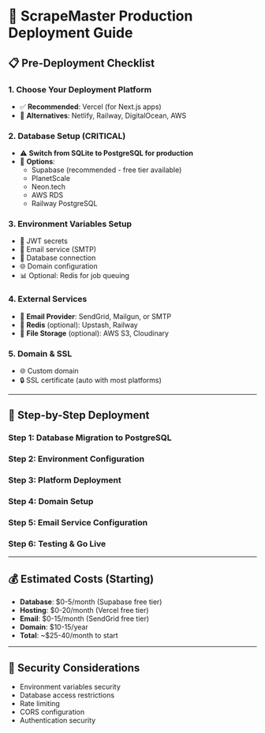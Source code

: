# 🚀 ScrapeMaster Production Deployment Guide

## 📋 Pre-Deployment Checklist

### 1. **Choose Your Deployment Platform**
- ✅ **Recommended**: Vercel (for Next.js apps)
- 🔄 **Alternatives**: Netlify, Railway, DigitalOcean, AWS

### 2. **Database Setup (CRITICAL)**
- ⚠️ **Switch from SQLite to PostgreSQL for production**
- 🔧 **Options**:
  - Supabase (recommended - free tier available)
  - PlanetScale
  - Neon.tech
  - AWS RDS
  - Railway PostgreSQL

### 3. **Environment Variables Setup**
- 🔐 JWT secrets
- 📧 Email service (SMTP)
- 🔑 Database connection
- 🌐 Domain configuration
- 📊 Optional: Redis for job queuing

### 4. **External Services**
- 📧 **Email Provider**: SendGrid, Mailgun, or SMTP
- 🔄 **Redis** (optional): Upstash, Railway
- 🔐 **File Storage** (optional): AWS S3, Cloudinary

### 5. **Domain & SSL**
- 🌐 Custom domain
- 🔒 SSL certificate (auto with most platforms)

---

## 🎯 Step-by-Step Deployment

### Step 1: Database Migration to PostgreSQL
### Step 2: Environment Configuration
### Step 3: Platform Deployment
### Step 4: Domain Setup
### Step 5: Email Service Configuration
### Step 6: Testing & Go Live

---

## 💰 Estimated Costs (Starting)
- **Database**: $0-5/month (Supabase free tier)
- **Hosting**: $0-20/month (Vercel free tier)
- **Email**: $0-15/month (SendGrid free tier)
- **Domain**: $10-15/year
- **Total**: ~$25-40/month to start

---

## 🚨 Security Considerations
- Environment variables security
- Database access restrictions
- Rate limiting
- CORS configuration
- Authentication security
